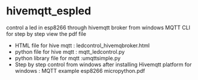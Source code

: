 # hivemqtt_espled
control a led in esp8266 through hivemqtt broker from windows MQTT CLI
for step by step view the pdf file
- HTML file for hive mqtt : ledcontrol_hivemqbroker.html
- python file for hive mqtt : mqtt_ledcontrol.py
- python library file for mqtt :umqttsimple.py
- Step by step control from windows after installing Hivemqtt platform for windows : MQTT example esp8266 micropython.pdf
